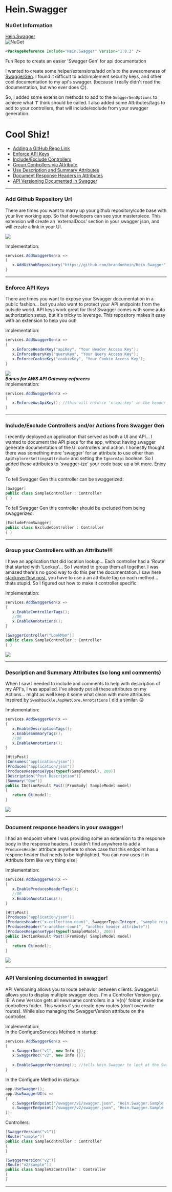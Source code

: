 # Hein.Swagger

### NuGet Information
[Hein.Swagger](https://www.nuget.org/packages/Hein.Swagger/)   
![NuGet](https://img.shields.io/nuget/v/Hein.Swagger.svg?style=flat-square&label=nuget)

```xml
<PackageReference Include="Hein.Swagger" Version="1.0.3" />
```

Fun Repo to create an easier 'Swagger Gen' for api documentation

I wanted to create some helper/extensions/add on's to the awesomeness of [SwaggerGen](https://github.com/swagger-api/swagger-codegen).  I found it difficult to add/implement security keys, and other cool documentation to my api's swagger. (because I really didn't read the documentation, but who ever does :wink:).

So, I added some extension methods to add to the `SwaggerGenOptions` to achieve what 'I' think should be called.  I also added some Attributes/tags to add to your controllers, that will include/exclude from your swagger generation.

# Cool Shiz!
* [Adding a GitHub Repo Link](https://github.com/brandonhein/Hein.Swagger#add-github-repository-url)
* [Enforce API Keys](https://github.com/brandonhein/Hein.Swagger#enforce-api-keys)
* [Include/Exclude Controllers](https://github.com/brandonhein/Hein.Swagger#includeexclude-controllers-andor-actions-from-swagger-gen)
* [Group Controllers via Attribute](https://github.com/brandonhein/Hein.Swagger#group-your-controllers-with-an-attribute)
* [Use Description and Summary Attributes](https://github.com/brandonhein/Hein.Swagger/#description-and-summary-attributes-so-long-xml-comments)
* [Document Response Headers in Attributes](https://github.com/brandonhein/Hein.Swagger#document-response-headers-in-your-swagger)
* [API Versioning Documented in Swagger](https://github.com/brandonhein/Hein.Swagger#api-versioning-documented-in-swagger)

---

### Add Github Repository Url
There are times you want to marry up your github repository/code base with your live working app.  So that developers can see your masterpiece.  This extension will create an 'externalDocs' section in your swagger json, and will create a link in your UI.

![](/.images/github-url-on-swagger.PNG)

Implementation:
```csharp
services.AddSwaggerGen(x =>
{
   x.AddGithubRepository("https://github.com/brandonhein/Hein.Swagger");
}
```

---

### Enforce API Keys
There are times you want to expose your Swagger documentation in a public fashion... but you also want to protect your API endpoints from the outside world.  API keys work great for this!  Swagger comes with some auto authorization setup, but it's tricky to leverage.  This repository makes it easy with an extension to help you out!

Implementation:
```csharp
services.AddSwaggerGen(x =>
{
   x.EnforceHeaderKey("apiKey", "Your Header Access Key");
   x.EnforceQueryKey("queryKey", "Your Query Access Key");
   x.EnforceCookieKey("cookieKey", "Your Cookie Access Key");
}
```
![](/.images/enforce-api-key2.PNG)  
***Bonus for AWS API Gateway enforcers***  
Implementation:
```csharp
services.AddSwaggerGen(x =>
{
   x.EnforceAwsApiKey(); //this will enforce 'x-api-key' in the header
}
```

---

### Include/Exclude Controllers and/or Actions from Swagger Gen
I recently deployed an application that served as both a UI and API... I wanted to document the API piece for the app, without having swagger generate documentation of the UI controllers and action.  I honestly thought there was something more 'swagger' for an attribute to use other than `ApiExplorerSettingsAttribute` and setting the `IgnoreApi` boolean.  So I added these attributes to 'swagger-ize' your code base up a bit more. Enjoy :smile:

To tell Swagger Gen this controller can be swaggerized:
```csharp
[Swagger]
public class SampleController : Controller
{ }
```
To tell Swagger Gen this controller should be excluded from being swaggerized:
```csharp
[ExcludeFromSwagger]
public class ExcludeController : Controller
{ }
```

---

### Group your Controllers with an Attribute!!!
I have an application that did location lookup... Each controller had a 'Route' that started with 'Lookup'... So I wanted to group them all together. I was amazed there's no good way to do this per the documentation.  I saw here [stackoverflow post]( https://stackoverflow.com/questions/34175018/grouping-of-api-methods-in-documentation-is-there-some-custom-attribute), you have to use a an attribute tag on each method... thats stupid.  So I figured out how to make it controller specific

Implementation:
```csharp
services.AddSwaggerGen(x =>
{
   x.EnableControllerTags();
   //OR
   x.EnableAnnotations();
}
```
```csharp
[SwaggerController("LookMom")]
public class SampleController : Controller
{ }
```
![](/.images/controller-grouping-example.PNG)

---

### Description and Summary Attributes (so long xml comments)
When I saw I needed to include xml comments to help with description of my API's, I was appalled. I've already put all these attributes on my Actions... might as well keep it some what clean with more attributes.  Inspired by `Swashbuckle.AspNetCore.Annotations` I did a similar. :stuck_out_tongue:  

Implementation:
```csharp
services.AddSwaggerGen(x =>
{
   x.EnableDescriptionTags();
   x.EnableSummaryTags();
   //OR
   x.EnableAnnotations();
}
```
```csharp
[HttpPost]
[Consumes("application/json")]
[Produces("application/json")]
[ProducesResponseType(typeof(SampleModel), 200)]
[Description("Post Description")]
[Summary("Ope")]
public IActionResult Post([FromBody] SampleModel model)
{
   return Ok(model);
}
```
![](/.images/example-of-description-and-summary.PNG)

---

### Document response headers in your swagger!
I had an endpoint where I was providing some an extension to the response body in the response headers.  I couldn't find anywhere to add a `ProducesHeader` attribute anywhere to show case that this endpoint has a respone header that needs to be highlighted.  You can now uses it in Attribute form like very thing else!   

Implementation:
```csharp
services.AddSwaggerGen(x =>
{
   x.EnableProducesHeaderTags();
   //OR
   x.EnableAnnotations();
}
```
```csharp
[HttpPost]
[Produces("application/json")]
[ProducesHeader("x-collection-count", SwaggerType.Integer, "sample response header")]
[ProducesHeader("x-another-count", "another header attribute")]
[ProducesResponseType(typeof(SampleModel), 200)]
public IActionResult Post([FromBody] SampleModel model)
{
   return Ok(model);
}
```
![](/.images/produces-response-headers.PNG)

---

### API Versioning documented in swagger!
API Versioning allows you to route behavior between clients.  SwaggerUI allows you to display multiple swagger docs.  I'm a Controller Version guy.  IE: A new Version gets all new/same controllers in a 'v{n}' folder, inside the controllers folder.  This works if you create new routes (don't overwrite routes).  While also managing the SwaggerVersion attribute on the controller.

Implementation:  
In the ConfigureServices Method in startup:
```csharp
services.AddSwaggerGen(x =>
{
   x.SwaggerDoc("v1", new Info {});
   x.SwaggerDoc("v2", new Info {});
   
   x.EnableSwaggerVersioning(); //tells Hein.Swagger to look at the SwaggerVersion attribute on controllers
}
```
In the Configure Method in startup:
```csharp
app.UseSwagger();
app.UswSwaggerUI(c => 
{
   c.SwaggerEndpoint("/swagger/v1/swagger.json", "Hein.Swagger.Sample - v1");
   c.SwaggerEndpoint("/swagger/v2/swagger.json", "Hein.Swagger.Sample - v2");
});
```
Controllers:
```csharp
[SwaggerVersion("v1")]
[Route("sample")]
public class SampleController : Controller
{
}

[SwaggerVersion("v2")]
[Route("v2/sample")]
public class SampleV2Controller : Controller
{
}
```

---

